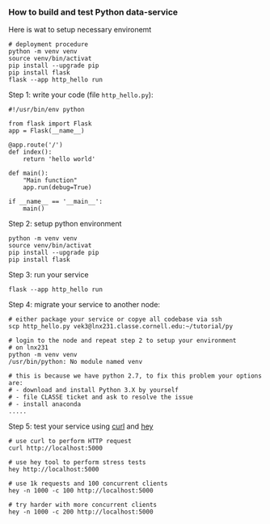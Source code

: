 ### How to build and test Python data-service
Here is wat to setup necessary environemt
```
# deployment procedure
python -m venv venv
source venv/bin/activat
pip install --upgrade pip
pip install flask
flask --app http_hello run
```

Step 1: write your code (file `http_hello.py`):
```
#!/usr/bin/env python

from flask import Flask
app = Flask(__name__)

@app.route('/')
def index():
    return 'hello world'

def main():
    "Main function"
    app.run(debug=True)

if __name__ == '__main__':
    main()
```

Step 2: setup python environment
```
python -m venv venv
source venv/bin/activat
pip install --upgrade pip
pip install flask
```

Step 3: run your service
```
flask --app http_hello run
```

Step 4: migrate your service to another node:
```
# either package your service or copye all codebase via ssh
scp http_hello.py vek3@lnx231.classe.cornell.edu:~/tutorial/py

# login to the node and repeat step 2 to setup your environment
# on lnx231
python -m venv venv
/usr/bin/python: No module named venv

# this is because we have python 2.7, to fix this problem your options are:
# - download and install Python 3.X by yourself
# - file CLASSE ticket and ask to resolve the issue
# - install anaconda
.....
```

Step 5: test your service using
[curl](https://curl.se/)
and
[hey](https://github.com/rakyll/hey)
```
# use curl to perform HTTP request
curl http://localhost:5000

# use hey tool to perform stress tests
hey http://localhost:5000

# use 1k requests and 100 concurrent clients
hey -n 1000 -c 100 http://localhost:5000

# try harder with more concurrent clients
hey -n 1000 -c 200 http://localhost:5000
```

